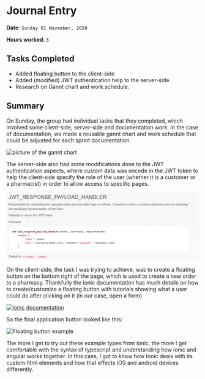 # Journal Entry

**Date**: `Sunday 01 November, 2020`

**Hours worked**: `3`

## Tasks Completed
- Added floating button to the client-side
- Added (modified) JWT authentication help to the server-side.
- Research on Gannt chart and work schedule.

## Summary
On Sunday, the group had individual tasks that they completed, which involved some client-side, server-side and documentation work. In the case of documentation, we made a reusable gannt chart and work schedule that could be adjusted for each sprint documentation.

![picture of the gannt chart](/images/gannt.png)

The server-side also had some modifications done to the JWT authentication aspects, where custom data was encode in the JWT token to help the client-side specify the role of the user (whether it is a customer or a pharmacist) in order to allow access to specific pages.

[![JWT documentation](./images/jwt.png)](https://jpadilla.github.io/django-rest-framework-jwt/)

On the client-side, the task I was trying to achieve, was to create a floating button on the bottom right of the page, which is used to create a new order to a pharmacy. Thankfully the ionic documentation has much details on how to create/customize a floating button with tutorials showing what a user could do after clicking on it (in our case, open a form)

[![ionic documentation](/images/ion-fab.png)](https://ionicframework.com/docs/api/fab)

So the final application button looked like this:

![Floating button example](/images/floating.png)

The more I get to try out these example types from Ionic, the more I get comfortable with the syntax of typescript and understanding how ionic and angular works together. In this case, I got to know how Ionic deals with its custom html elements and how that effects IOS and android devices differently.